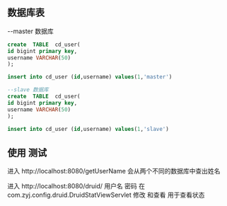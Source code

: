 

数据库表
-----------
--master 数据库
```sql
create  TABLE  cd_user(
id bigint primary key,
username VARCHAR(50)
);

insert into cd_user (id,username) values(1,'master')
```

```sql
--slave 数据库 
create  TABLE  cd_user(
id bigint primary key,
username VARCHAR(50)
);

insert into cd_user (id,username) values(1,'slave')
```
使用 测试
---------------
进入
http://localhost:8080/getUserName 
会从两个不同的数据库中查出姓名


进入 http://localhost:8080/druid/ 
用户名 密码 在 com.zyj.config.druid.DruidStatViewServlet 修改 和查看
用于查看状态 


